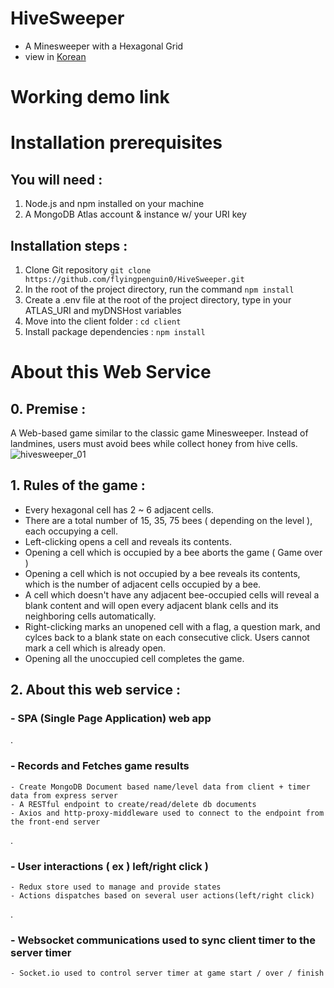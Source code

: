 # HiveSweeper
- A Minesweeper with a Hexagonal Grid
- view in [Korean](/README_kr.md)

# Working demo link 

# Installation prerequisites 
## You will need : 
  1. Node.js and npm installed on your machine
  2. A MongoDB Atlas account & instance  w/ your URI key
 
 
 
## Installation steps : 
  1. Clone Git repository  `git clone https://github.com/flyingpenguin0/HiveSweeper.git`
  2. In the root of the project directory, run the command  `npm install`
  3. Create a .env file at the root of the project directory, type in your ATLAS_URI and myDNSHost variables
  4. Move into the client folder : `cd client`
  5. Install package dependencies : `npm install`
  
  
# About this Web Service


## 0. Premise : 
  A Web-based game similar to the classic game Minesweeper. Instead of landmines, users must avoid bees while collect honey from hive cells. 
  ![hivesweeper_01](https://user-images.githubusercontent.com/91243754/148010446-d829d579-ddb2-4cac-a842-43b253bd3e2e.gif)


## 1. Rules of the game : 
  - Every hexagonal cell has 2 ~ 6 adjacent cells.
  - There are a total number of 15, 35, 75 bees ( depending on the level ), each occupying a cell.
  - Left-clicking opens a cell and reveals its contents. 
  - Opening a cell which is occupied by a bee aborts the game ( Game over )
  - Opening a cell which is not occupied by a bee reveals its contents, which is the number of adjacent cells occupied by a bee. 
  - A cell which doesn't have any adjacent bee-occupied cells will reveal a blank content and will open every adjacent blank cells and its neighboring cells automatically.
  - Right-clicking marks an unopened cell with a flag, a question mark, and cylces back to a blank state on each consecutive click. Users cannot mark a cell which is already open.
  - Opening all the unoccupied cell completes the game.



## 2. About this web service : 
  ### - SPA (Single Page Application) web app
 .
 
  ### - Records and Fetches game results
    - Create MongoDB Document based name/level data from client + timer data from express server
    - A RESTful endpoint to create/read/delete db documents
    - Axios and http-proxy-middleware used to connect to the endpoint from the front-end server
  .
  
  ### - User interactions ( ex ) left/right click ) 
    - Redux store used to manage and provide states
    - Actions dispatches based on several user actions(left/right click)
 .


  ### - Websocket communications used to sync client timer to the server timer
    - Socket.io used to control server timer at game start / over / finish
  
